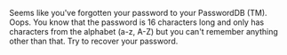Seems like you've forgotten your password to your PasswordDB (TM). Oops. You know that the password is 16 characters long and only has characters from the alphabet (a-z, A-Z) but you can't remember anything other than that. Try to recover your password. 
